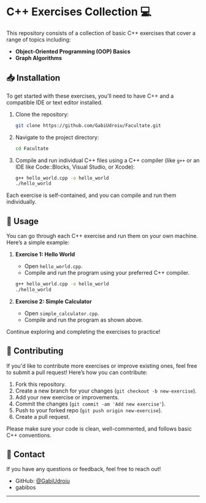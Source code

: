 # C++ Exercises Collection 💻

This repository consists of a collection of basic C++ exercises that cover a range of topics including:

- **Object-Oriented Programming (OOP) Basics**
- **Graph Algorithms**

## 📥 Installation

To get started with these exercises, you’ll need to have C++ and a compatible IDE or text editor installed.

1. Clone the repository:
    ```bash
    git clone https://github.com/GabiUdroiu/Facultate.git
    ```
2. Navigate to the project directory:
    ```bash
    cd Facultate
    ```

3. Compile and run individual C++ files using a C++ compiler (like `g++` or an IDE like Code::Blocks, Visual Studio, or Xcode):
    ```bash
    g++ hello_world.cpp -o hello_world
    ./hello_world
    ```

Each exercise is self-contained, and you can compile and run them individually.

## 🚀 Usage

You can go through each C++ exercise and run them on your own machine. Here’s a simple example:

1. **Exercise 1: Hello World**
    - Open `hello_world.cpp`.
    - Compile and run the program using your preferred C++ compiler.

    ```bash
    g++ hello_world.cpp -o hello_world
    ./hello_world
    ```

2. **Exercise 2: Simple Calculator**
    - Open `simple_calculator.cpp`.
    - Compile and run the program as shown above.

Continue exploring and completing the exercises to practice!

## 🔧 Contributing

If you'd like to contribute more exercises or improve existing ones, feel free to submit a pull request! Here’s how you can contribute:

1. Fork this repository.
2. Create a new branch for your changes (`git checkout -b new-exercise`).
3. Add your new exercise or improvements.
4. Commit the changes (`git commit -am 'Add new exercise'`).
5. Push to your forked repo (`git push origin new-exercise`).
6. Create a pull request.

Please make sure your code is clean, well-commented, and follows basic C++ conventions.

## 📧 Contact

If you have any questions or feedback, feel free to reach out!

- GitHub: [@GabiUdroiu](https://github.com/GabiUdroiu)
- gabibos
---
